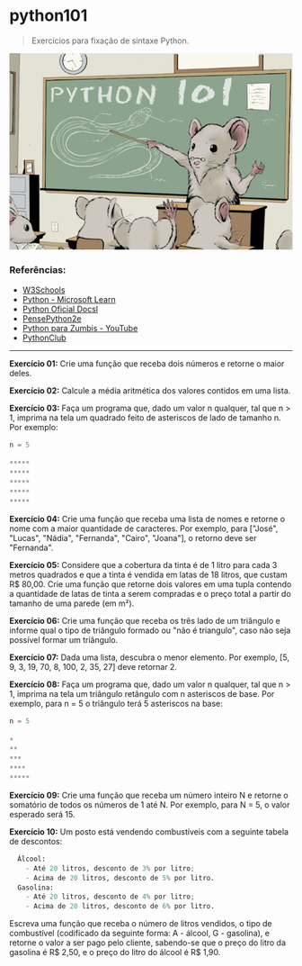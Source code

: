 # python101

> Exercícios para fixação de sintaxe Python.

<p align=center>
  <img src="./assets/python.png">
</p>

### Referências:
- [W3Schools](https://www.w3schools.com/python/)
- [Python - Microsoft Learn](https://docs.microsoft.com/pt-br/learn/paths/python-language/)
- [Python Oficial Docsl](https://docs.python.org/pt-br/3/tutorial/index.html)
- [PensePython2e](https://penseallen.github.io/PensePython2e/01-jornada.html)
- [Python para Zumbis - YouTube](https://www.youtube.com/c/PythonparaZumbis/playlists)
- [PythonClub](http://pythonclub.com.br/)

<hr>

**Exercício 01:** Crie uma função que receba dois números e retorne o maior deles.

**Exercício 02:** Calcule a média aritmética dos valores contidos em uma lista.

**Exercício 03:** Faça um programa que, dado um valor n qualquer, tal que n > 1, imprima na tela um quadrado feito de asteriscos de lado de tamanho n. Por exemplo:
```python
n = 5

*****
*****
*****
*****
*****
```

**Exercício 04:** Crie uma função que receba uma lista de nomes e retorne o nome com a maior quantidade de caracteres. Por exemplo, para ["José", "Lucas", "Nádia", "Fernanda", "Cairo", "Joana"], o retorno deve ser "Fernanda".

**Exercício 05:** Considere que a cobertura da tinta é de 1 litro para cada 3 metros quadrados e que a tinta é vendida em latas de 18 litros, que custam R$ 80,00. Crie uma função que retorne dois valores em uma tupla contendo a quantidade de latas de tinta a serem compradas e o preço total a partir do tamanho de uma parede (em m²).

**Exercício 06:** Crie uma função que receba os três lado de um triângulo e informe qual o tipo de triângulo formado ou "não é triangulo", caso não seja possível formar um triângulo.

**Exercício 07:** Dada uma lista, descubra o menor elemento. Por exemplo, [5, 9, 3, 19, 70, 8, 100, 2, 35, 27] deve retornar 2.

**Exercício 08:** Faça um programa que, dado um valor n qualquer, tal que n > 1, imprima na tela um triângulo retângulo com n asteriscos de base. Por exemplo, para n = 5 o triângulo terá 5 asteriscos na base:
```python
n = 5

*
**
***
****
*****
```

**Exercício 09:** Crie uma função que receba um número inteiro N e retorne o somatório de todos os números de 1 até N. Por exemplo, para N = 5, o valor esperado será 15.


**Exercício 10:** Um posto está vendendo combustíveis com a seguinte tabela de descontos:
```python
  Álcool:
    - Até 20 litros, desconto de 3% por litro;
    - Acima de 20 litros, desconto de 5% por litro.
  Gasolina:
    - Até 20 litros, desconto de 4% por litro;
    - Acima de 20 litros, desconto de 6% por litro.
```
Escreva uma função que receba o número de litros vendidos, o tipo de combustível (codificado da seguinte forma: A - álcool, G - gasolina), e retorne o valor a ser pago pelo cliente, sabendo-se que o preço do litro da gasolina é R$ 2,50, e o preço do litro do álcool é R$ 1,90.

